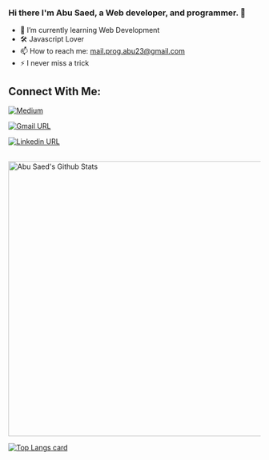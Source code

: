 ### Hi there I'm Abu Saed, a Web developer, and programmer. 👋


- 🌱 I’m currently learning Web Development
- 🛠  Javascript Lover
- 📫 How to reach me: mail.prog.abu23@gmail.com
- ⚡ I never miss a trick 


## Connect With Me:

[![Medium](https://img.shields.io/badge/social--badge?style=social&label=Medium&logo=medium)](https://medium.com/@prog_abu23)

[![Gmail URL](https://img.shields.io/badge/social--badge?style=social&label=email&logo=gmail)](mailto:prog.abu23@gmail.com)

[![Linkedin URL](https://img.shields.io/badge/social--badge?style=social&label=linkedin&logo=linkedin)](https://www.linkedin.com/in/progabu23/)

<br />

<img width="550px" alt="Abu Saed's Github Stats"  src="https://github-readme-stats.vercel.app/api?username=progabu23&show_icons=true"/>
</br>

[![Top Langs card](https://github-readme-stats.vercel.app/api/top-langs/?username=progabu23&card_width=550)](https://github.com/progabu23/progabu23)



